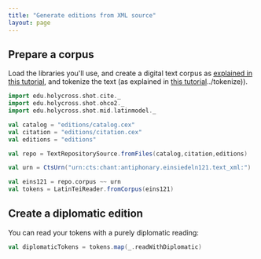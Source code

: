 ```yaml
---
title: "Generate editions from XML source"
layout: page
---
```



## Prepare a corpus

Load the libraries you'll use, and create a digital text corpus as [explained in this tutorial](../corpus), and tokenize the text (as explained in [this tutorial]()../tokenize)).

```scala
import edu.holycross.shot.cite._
import edu.holycross.shot.ohco2._
import edu.holycross.shot.mid.latinmodel._

val catalog = "editions/catalog.cex"
val citation = "editions/citation.cex"
val editions = "editions"

val repo = TextRepositorySource.fromFiles(catalog,citation,editions)

val urn = CtsUrn("urn:cts:chant:antiphonary.einsiedeln121.text_xml:")

val eins121 = repo.corpus ~~ urn
val tokens = LatinTeiReader.fromCorpus(eins121)
```

## Create a diplomatic edition

You can read your tokens with a purely diplomatic reading:

```scala
val diplomaticTokens = tokens.map(_.readWithDiplomatic)
```
